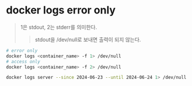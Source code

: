 # docker logs error only

> 1은 stdout, 2는 stderr를 의미한다.
>
> > stdout을 /dev/null로 보내면 출력이 되지 않는다.

```sh
# error only
docker logs <container_name> -f 1> /dev/null
# access only
docker logs <container_name> -f 2> /dev/null

docker logs server --since 2024-06-23 --until 2024-06-24 1> /dev/null
```
